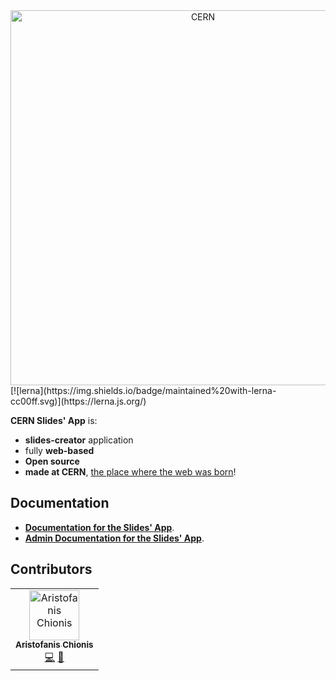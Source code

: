 <div align="center">
  <img src="https://directory.web.cern.ch/img/cern-logo-blue.png" alt="CERN" width="600" />
</div>
[![lerna](https://img.shields.io/badge/maintained%20with-lerna-cc00ff.svg)](https://lerna.js.org/)

**CERN Slides' App** is:
 * **slides-creator** application
 * fully **web-based**
 * **Open source**
 * **made at CERN**, [the place where the web was born](https://home.cern/science/computing/birth-web)!

## Documentation

- [**Documentation for the Slides' App**](https://slides.docs.cern.ch/).
- [**Admin Documentation for the Slides' App**](https://slides-admin.docs.cern.ch/).
<!-- - [Overview](docs/general): A short overview of the functionality. -->

## Contributors

<!-- ALL-CONTRIBUTORS-LIST:START -->
<!-- prettier-ignore -->
<table><tr><td align="center"><a href="https://aristofanischionis.github.io/"><img src="https://avatars.githubusercontent.com/aristofanischionis" width="80px;" alt="Aristofanis Chionis"/><br /><sub><b>Aristofanis Chionis</b></sub></a><br /><a href="https://github.com/aristofanischionis/slides/commits?author=aristofanischionis" title="Code">💻</a> <a href="https://github.com/aristofanischionis/slides/commits?author=aristofanischionis" title="Documentation">📖</a></td></tr></table>

<!-- ALL-CONTRIBUTORS-LIST:END -->
